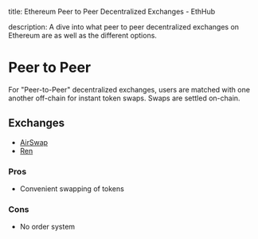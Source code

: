 title: Ethereum Peer to Peer Decentralized Exchanges - EthHub

description: A dive into what peer to peer decentralized exchanges on Ethereum are as well as the different options.

# Peer to Peer

For "Peer-to-Peer" decentralized exchanges, users are matched with one another off-chain for instant token swaps. Swaps are settled on-chain.

## Exchanges

* [AirSwap](airswap.md)
* [Ren](ren.md)

### Pros

* Convenient swapping of tokens 

### Cons

* No order system

